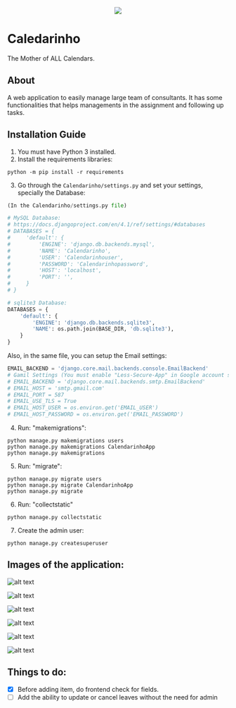 <p align="center">
  <img src="https://imgur.com/I0fWYqU.png">
</p>

# Caledarinho
The Mother of ALL Calendars.

## About
A web application to easily manage large team of consultants. It has some functionalities that helps managements in the assignment and following up tasks.

## Installation Guide
1. You must have Python 3 installed.
2. Install the requirements libraries:
```
python -m pip install -r requirements
```
3. Go through the ```Calendarinho/settings.py``` and set your settings, specially the Database:
```python
(In the Calendarinho/settings.py file)

# MySQL Database:
# https://docs.djangoproject.com/en/4.1/ref/settings/#databases
# DATABASES = {
#     'default': {
#         'ENGINE': 'django.db.backends.mysql',
#         'NAME': 'Calendarinho',
#         'USER': 'Calendarinhouser',
#         'PASSWORD': 'Calendarinhopassword',
#         'HOST': 'localhost',
#         'PORT': '',
#     }
# }

# sqlite3 Database:
DATABASES = {
    'default': {
        'ENGINE': 'django.db.backends.sqlite3',
        'NAME': os.path.join(BASE_DIR, 'db.sqlite3'),
    }
}

```
Also, in the same file, you can setup the Email settings:
```python
EMAIL_BACKEND = 'django.core.mail.backends.console.EmailBackend'
# Gamil Settings (You must enable "Less-Secure-App" in Google account settings)
# EMAIL_BACKEND = 'django.core.mail.backends.smtp.EmailBackend'
# EMAIL_HOST = 'smtp.gmail.com'
# EMAIL_PORT = 587
# EMAIL_USE_TLS = True
# EMAIL_HOST_USER = os.environ.get('EMAIL_USER')
# EMAIL_HOST_PASSWORD = os.environ.get('EMAIL_PASSWORD')
```

4. Run: "makemigrations":
```
python manage.py makemigrations users
python manage.py makemigrations CalendarinhoApp
python manage.py makemigrations
```
5. Run: "migrate":
```
python manage.py migrate users
python manage.py migrate CalendarinhoApp
python manage.py migrate
```
6. Run: "collectstatic"
```
python manage.py collectstatic
```

7. Create the admin user:
```
python manage.py createsuperuser
```

## Images of the application:

![alt text](https://imgur.com/Ah7wPAS.png)

![alt text](https://imgur.com/a6tJoQM.png)

![alt text](https://imgur.com/1Pe0oBo.png)

![alt text](https://imgur.com/8wwEDlQ.png)

![alt text](https://imgur.com/R8CTRyg.png)

![alt text](https://imgur.com/qb0yj3Z.png)


## Things to do:
- [x] Before adding item, do frontend check for fields.
- [ ] Add the ability to update or cancel leaves without the need for admin